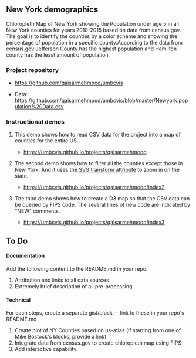 ## New York demographics

Chloropleth Map of New York showing the Population under age  5 in all New York counties for years 2010-2015 based on data from census.gov.
The goal is to identify the counties by a color scheme and showing the percentage of population in a specific county.According to the data from census.gov Jefferson County has the highest population and Hamilton county has the least amount of population.

### Project repository

* https://github.com/qaisarmehmood/umbcvis

* Data: https://github.com/qaisarmehmood/umbcvis/blob/master/Newyork.population%20Data.csv

### Instructional demos

1. This demo shows how to read CSV data for the project into a map of counties for the entire US.

    *  https://umbcvis.github.io/projects/qaisarmehmood

2. The second demo shows how to filter all the counties except those in New York.  And it uses the [SVG transform attribute](https://developer.mozilla.org/en-US/docs/Web/SVG/Attribute/transform) to zoom in on the state.

    *  https://umbcvis.github.io/projects/qaisarmehmood/index2

3. The third demo shows how to create a D3 map so that the CSV data can be queried by FIPS code.  The several lines of new code are indicated by "NEW" comments. 

    *  https://umbcvis.github.io/projects/qaisarmehmood/index3

## To Do

#### Documentation

Add the following content to the README.md in your repo.

1. Attribution and links to all data sources
2. Extremely brief description of all pre-processing

#### Technical

For each steps, create a separate gist/block -- link to these in your repo's README.md

1. Create plot of NY Counties based on us-atlas (if starting from one of Mike Bostock's blocks, provide a link)
2. Integrate data from census.gov to create chloropleth map using FIPS
3. Add interactive capability


